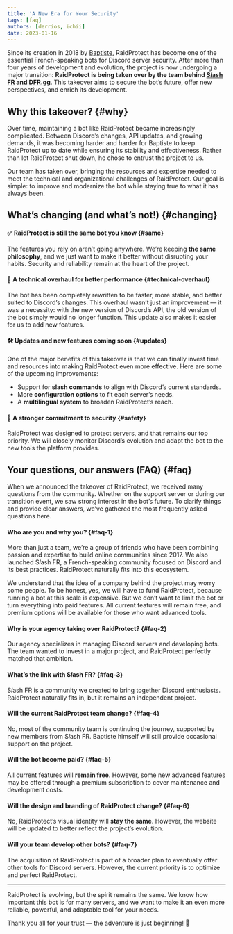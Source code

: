 ```yaml
---
title: 'A New Era for Your Security'
tags: [faq]
authors: [derrios, ichii]
date: 2023-01-16
---
```


Since its creation in 2018 by [Baptiste](https://baptiste.lol/), RaidProtect has become one of the essential French-speaking bots for Discord server security. After more than four years of development and evolution, the project is now undergoing a major transition: **RaidProtect is being taken over by the team behind [S*l*ash FR](https://slash.fr.community/) and [DFR.gg](https://dfr.gg/)**. This takeover aims to secure the bot’s future, offer new perspectives, and enrich its development.

<!--truncate-->

## Why this takeover? {#why}

Over time, maintaining a bot like RaidProtect became increasingly complicated. Between Discord’s changes, API updates, and growing demands, it was becoming harder and harder for Baptiste to keep RaidProtect up to date while ensuring its stability and effectiveness. Rather than let RaidProtect shut down, he chose to entrust the project to us.

Our team has taken over, bringing the resources and expertise needed to meet the technical and organizational challenges of RaidProtect. Our goal is simple: to improve and modernize the bot while staying true to what it has always been.

## What’s changing (and what’s not!) {#changing}

#### ✅ RaidProtect is still the same bot you know {#same}
The features you rely on aren’t going anywhere. We’re keeping **the same philosophy**, and we just want to make it better without disrupting your habits. Security and reliability remain at the heart of the project.

#### 🔄 A technical overhaul for better performance {#technical-overhaul}
The bot has been completely rewritten to be faster, more stable, and better suited to Discord’s changes. This overhaul wasn’t just an improvement — it was a necessity: with the new version of Discord’s API, the old version of the bot simply would no longer function. This update also makes it easier for us to add new features.

#### 🛠️ Updates and new features coming soon {#updates}
One of the major benefits of this takeover is that we can finally invest time and resources into making RaidProtect even more effective. Here are some of the upcoming improvements:
- Support for **slash commands** to align with Discord’s current standards.
- More **configuration options** to fit each server’s needs.
- A **multilingual system** to broaden RaidProtect’s reach.

#### 🔐 A stronger commitment to security {#safety}
RaidProtect was designed to protect servers, and that remains our top priority. We will closely monitor Discord’s evolution and adapt the bot to the new tools the platform provides.

## Your questions, our answers (FAQ) {#faq}

When we announced the takeover of RaidProtect, we received many questions from the community. Whether on the support server or during our transition event, we saw strong interest in the bot’s future. To clarify things and provide clear answers, we’ve gathered the most frequently asked questions here.

#### Who are you and why you? {#faq-1}

More than just a team, we’re a group of friends who have been combining passion and expertise to build online communities since 2017. We also launched S*l*ash FR, a French-speaking community focused on Discord and its best practices. RaidProtect naturally fits into this ecosystem.

We understand that the idea of a company behind the project may worry some people. To be honest, yes, we will have to fund RaidProtect, because running a bot at this scale is expensive. But we don’t want to limit the bot or turn everything into paid features. All current features will remain free, and premium options will be available for those who want advanced tools.

#### Why is your agency taking over RaidProtect? {#faq-2}
Our agency specializes in managing Discord servers and developing bots. The team wanted to invest in a major project, and RaidProtect perfectly matched that ambition.

#### What’s the link with S*l*ash FR? {#faq-3}
S*l*ash FR is a community we created to bring together Discord enthusiasts. RaidProtect naturally fits in, but it remains an independent project.

#### Will the current RaidProtect team change? {#faq-4}
No, most of the community team is continuing the journey, supported by new members from S*l*ash FR. Baptiste himself will still provide occasional support on the project.

#### Will the bot become paid? {#faq-5}
All current features will **remain free**. However, some new advanced features may be offered through a premium subscription to cover maintenance and development costs.

#### Will the design and branding of RaidProtect change? {#faq-6}
No, RaidProtect’s visual identity will **stay the same**. However, the website will be updated to better reflect the project’s evolution.

#### Will your team develop other bots? {#faq-7}
The acquisition of RaidProtect is part of a broader plan to eventually offer other tools for Discord servers. However, the current priority is to optimize and perfect RaidProtect.

---

RaidProtect is evolving, but the spirit remains the same. We know how important this bot is for many servers, and we want to make it an even more reliable, powerful, and adaptable tool for your needs.

Thank you all for your trust — the adventure is just beginning! 🚀